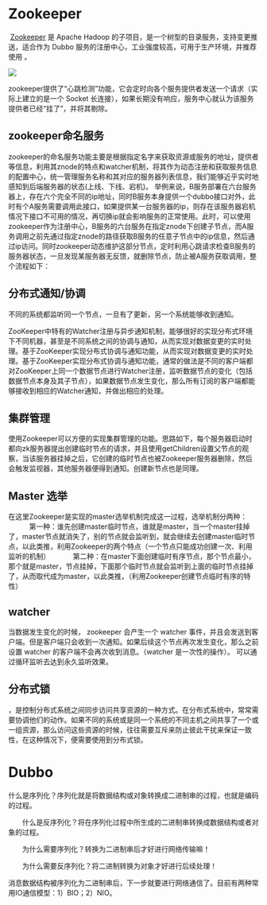# Zookeeper

​	[Zookeeper](http://zookeeper.apache.org) 是 Apache Hadoop 的子项目，是一个树型的目录服务，支持变更推送，适合作为 Dubbo 服务的注册中心，工业强度较高，可用于生产环境，并推荐使用 。

![](E:\学习日志\9.29答辩准备\images\zookeeper.jpg)

​	zookeeper提供了“心跳检测”功能，它会定时向各个服务提供者发送一个请求（实际上建立的是一个 Socket 长连接），如果长期没有响应，服务中心就认为该服务提供者已经“挂了”，并将其剔除。



## zookeeper命名服务

​	zookeeper的命名服务功能主要是根据指定名字来获取资源或服务的地址，提供者等信息，利用其znode的特点和watcher机制，将其作为动态注册和获取服务信息的配置中心，统一管理服务名称和其对应的服务器列表信息，我们能够近乎实时地感知到后端服务器的状态(上线、下线、宕机)。
 	举例来说，B服务部署在六台服务器上，存在六个完全不同的ip地址，同时B服务本身提供一个dubbo接口对外，此时有个A服务需要调用此接口，如果提供某一台服务器的ip，则存在该服务器宕机情况下接口不可用的情况，再切换ip就会影响服务的正常使用。此时，可以使用zookeeper作为注册中心，B服务的六台服务在指定znode下创建子节点，而A服务调用之前先通过指定znode的路径获取B服务的任意子节点中的ip信息，然后通过ip访问。同时zookeeper动态维护这部分节点，定时利用心跳请求检查B服务的服务器状态，一旦发现某服务器无反馈，就删除节点，防止被A服务获取调用，整个流程如下：



## 分布式通知/协调

​	不同的系统都监听同一个节点，一旦有了更新，另一个系统能够收到通知。

​	ZooKeeper中特有的Watcher注册与异步通知机制，能够很好的实现分布式环境下不同机器，甚至是不同系统之间的协调与通知，从而实现对数据变更的实时处理。基于ZooKeeper实现分布式协调与通知功能，从而实现对数据变更的实时处理。基于ZooKeeper实现分布式协调与通知功能，通常的做法是不同的客户端都对ZooKeeper上同一个数据节点进行Watcher注册，监听数据节点的变化（包括数据节点本身及其子节点），如果数据节点发生变化，那么所有订阅的客户端都能够接收到相应的Watcher通知，并做出相应的处理。



## 集群管理

使用Zookeeper可以方便的实现集群管理的功能。思路如下，每个服务器启动时都向zk服务器提出创建临时节点的请求，并且使用getChildren设置父节点的观察，当该服务器挂掉之后，它创建的临时节点也被Zookeeper服务器删除，然后会触发监视器，其他服务器便得到通知。创建新节点也是同理。



## Master 选举

在这里Zookeeper是实现的master选举机制完成这一过程，选举机制分两种： 
 　　　第一种：谁先创建master临时节点，谁就是master，当一个master挂掉了，master节点就消失了，别的节点就会监听到，就会继续去创建master临时节点，以此类推，利用Zookeeper的两个特点（一个节点只能成功创建一次、利用监听的机制） 
 　　　第二种：在master下面创建临时有序节点，那个节点最小，那个就是master，节点挂掉，下面那个临时节点就会监听到上面的临时节点挂掉了，从而取代成为master，以此类推，（利用Zookeeper创建节点临时有序的特性）



## watcher 

当数据发生变化的时候， zookeeper 会产生一个  watcher 事件，并且会发送到客户端。但是客户端只会收到一次通知。如果后续这个节点再次发生变化，那么之前设置 watcher  的客户端不会再次收到消息。（watcher 是一次性的操作）。 可以通过循环监听去达到永久监听效果。



## 分布式锁

，是控制分布式系统之间同步访问共享资源的一种方式。在分布式系统中，常常需要协调他们的动作。如果不同的系统或是同一个系统的不同主机之间共享了一个或一组资源，那么访问这些资源的时候，往往需要互斥来防止彼此干扰来保证一致性，在这种情况下，便需要使用到分布式锁。





# Dubbo



​		什么是序列化？序列化就是将数据结构或对象转换成二进制串的过程，也就是编码的过程。

　　什么是反序列化？将在序列化过程中所生成的二进制串转换成数据结构或者对象的过程。

　　为什么需要序列化？转换为二进制串后才好进行网络传输嘛！

　　为什么需要反序列化？将二进制转换为对象才好进行后续处理！





​		消息数据结构被序列化为二进制串后，下一步就要进行网络通信了。目前有两种常用IO通信模型：1）BIO；2）NIO。



